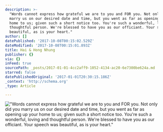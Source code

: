 ```yaml
---
description: >-
  "Words cannot express how grateful we are to you and FOR you. Not only did you
  marry us on our desired date and time, but you went as far as opening up your
  home to us; given such a short notice too. You're such a wonderful, loving and
  thoughtful person. We're blessed to have you as our officiant. Your speech was
  beautiful, as is your heart."
author: []
datePublished: '2017-10-08T00:15:02.529Z'
dateModified: '2017-10-08T00:15:01.893Z'
title: Hai & Hong Nhung
publisher: {}
via: {}
inFeed: true
sourcePath: _posts/2017-01-01-4cc2aff9-1052-4134-ac20-6e7300be624a.md
starred: false
datePublishedOriginal: '2017-01-01T20:30:15.186Z'
_context: 'http://schema.org'
_type: Article

---
```

!["Words cannot express how grateful we are to you and FOR you. Not only did you marry us on our desired date and time, but you went as far as opening up your home to us; given such a short notice too. You're such a wonderful, loving and thoughtful person. We're blessed to have you as our officiant. Your speech was beautiful, as is your heart."](https://the-grid-user-content.s3-us-west-2.amazonaws.com/8b3defd5-0a62-4126-b458-ee95fa795108.jpg)